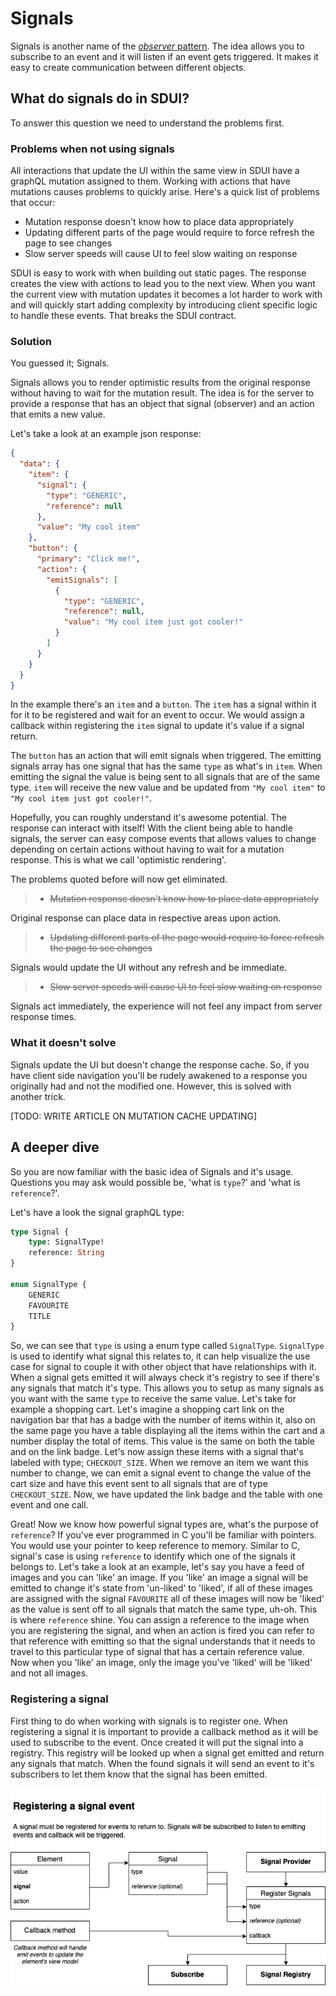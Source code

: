 # Signals

Signals is another name of the [_observer_ pattern](https://refactoring.guru/design-patterns/observer). The idea allows you to subscribe to an event and it will listen if an event gets triggered. It makes it easy to create communication between different objects.

## What do signals do in SDUI?

To answer this question we need to understand the problems first.

### Problems when not using signals

All interactions that update the UI within the same view in SDUI have a graphQL mutation assigned to them. Working with actions that have mutations causes problems to quickly arise. Here's a quick list of problems that occur:

- Mutation response doesn't know how to place data appropriately
- Updating different parts of the page would require to force refresh the page to see changes
- Slow server speeds will cause UI to feel slow waiting on response

SDUI is easy to work with when building out static pages. The response creates the view with actions to lead you to the next view. When you want the current view with mutation updates it becomes a lot harder to work with and will quickly start adding complexity by introducing client specific logic to handle these events. That breaks the SDUI contract.

### Solution

You guessed it; Signals.

Signals allows you to render optimistic results from the original response without having to wait for the mutation result. The idea is for the server to provide a response that has an object that signal (observer) and an action that emits a new value.

Let's take a look at an example json response:

```json
{
  "data": {
    "item": {
      "signal": {
        "type": "GENERIC",
        "reference": null
      },
      "value": "My cool item"
    },
    "button": {
      "primary": "Click me!",
      "action": {
        "emitSignals": [
          {
            "type": "GENERIC",
            "reference": null,
            "value": "My cool item just got cooler!"
          }
        ]
      }
    }
  }
}
```

In the example there's an `item` and a `button`. The `item` has a signal within it for it to be registered and wait for an event to occur. We would assign a callback within registering the `item` signal to update it's value if a signal return.

The `button` has an action that will emit signals when triggered. The emitting signals array has one signal that has the same `type` as what's in `item`. When emitting the signal the value is being sent to all signals that are of the same type. `item` will receive the new value and be updated from `"My cool item"` to `"My cool item just got cooler!"`.

Hopefully, you can roughly understand it's awesome potential. The response can interact with itself! With the client being able to handle signals, the server can easy compose events that allows values to change depending on certain actions without having to wait for a mutation response. This is what we call 'optimistic rendering'.

The problems quoted before will now get eliminated.

> - ~~Mutation response doesn't know how to place data appropriately~~

Original response can place data in respective areas upon action.

> - ~~Updating different parts of the page would require to force refresh the page to see changes~~

Signals would update the UI without any refresh and be immediate.

> - ~~Slow server speeds will cause UI to feel slow waiting on response~~

Signals act immediately, the experience will not feel any impact from server response times.

### What it doesn't solve

Signals update the UI but doesn't change the response cache. So, if you have client side navigation you'll be rudely awakened to a response you originally had and not the modified one. However, this is solved with another trick.

[TODO: WRITE ARTICLE ON MUTATION CACHE UPDATING]

## A deeper dive

So you are now familiar with the basic idea of Signals and it's usage. Questions you may ask would possible be, 'what is `type`?' and 'what is `reference`?'.

Let's have a look the signal graphQL type:

```graphql
type Signal {
    type: SignalType!
    reference: String
}

enum SignalType {
    GENERIC
    FAVOURITE
    TITLE
}
```

So, we can see that `type` is using a enum type called `SignalType`. `SignalType` is used to identify what signal this relates to, it can help visualize the use case for signal to couple it with other object that have relationships with it. When a signal gets emitted it will always check it's registry to see if there's any signals that match it's type. This allows you to setup as many signals as you want with the same `type` to receive the same value. Let's take for example a shopping cart. Let's imagine a shopping cart link on the navigation bar that has a badge with the number of items within it, also on the same page you have a table displaying all the items within the cart and a number display the total of items. This value is the same on both the table and on the link badge. Let's now assign these items with a signal that's labeled with type; `CHECKOUT_SIZE`. When we remove an item we want this number to change, we can emit a signal event to change the value of the cart size and have this event sent to all signals that are of type `CHECKOUT_SIZE`. Now, we have updated the link badge and the table with one event and one call.

Great! Now we know how powerful signal types are, what's the purpose of `reference`? If you've ever programmed in C you'll be familiar with pointers. You would use your pointer to keep reference to memory. Similar to C, signal's case is using `reference` to identify which one of the signals it belongs to. Let's take a look at an example, let's say you have a feed of images and you can 'like' an image. If you 'like' an image a signal will be emitted to change it's state from 'un-liked' to 'liked', if all of these images are assigned with the signal `FAVOURITE` all of these images will now be 'liked' as the value is sent off to all signals that match the same type, uh-oh. This is where `reference` shine. You can assign a reference to the image when you are registering the signal, and when an action is fired you can refer to that reference with emitting so that the signal understands that it needs to travel to this particular type of signal that has a certain reference value. Now when you 'like' an image, only the image you've 'liked' will be 'liked' and not all images.

### Registering a signal

First thing to do when working with signals is to register one. When registering a signal it is important to provide a callback method as it will be used to subscribe to the event. Once created it will put the signal into a registry. This registry will be looked up when a signal get emitted and return any signals that match. When the found signals it will send an event to it's subscribers to let them know that the signal has been emitted.

![registering a signal](./images/registering-signal.jpg)